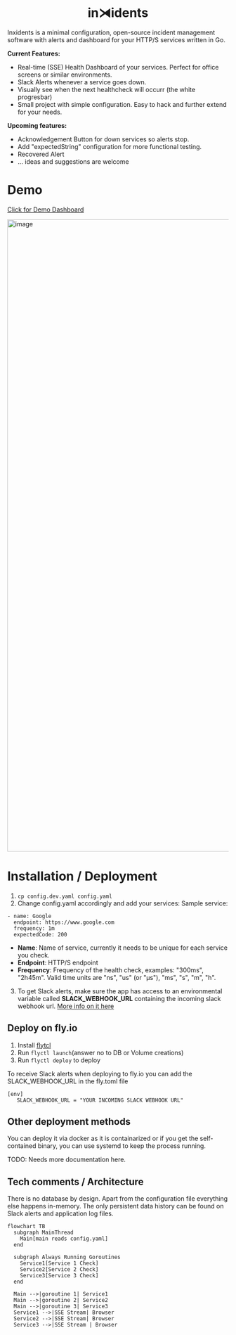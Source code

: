 <h1 align="center"> in⧕idents </h1>

Inxidents is a minimal configuration, open-source incident management software with alerts and dashboard for your HTTP/S services written in Go.

**Current Features:**
- Real-time (SSE) Health Dashboard of your services. Perfect for office screens or similar environments.
- Slack Alerts whenever a service goes down.
- Visually see when the next healthcheck will occurr (the white progresbar)
- Small project with simple configuration. Easy to hack and further extend for your needs.

**Upcoming features:**
- Acknowledgement Button for down services so alerts stop. 
- Add "expectedString" configuration for more functional testing.
- Recovered Alert
- ... ideas and suggestions are welcome

# Demo
[Click for Demo Dashboard](https://incidents.fly.dev/)

<img width="1439" alt="image" src="https://github.com/piqoni/inxidents/assets/3144671/0966529b-87bc-4c11-b79f-47c6c0594eb6">


# Installation / Deployment
1. ```cp config.dev.yaml config.yaml```
2. Change config.yaml accordingly and add your services:
Sample service: 
```
- name: Google
  endpoint: https://www.google.com
  frequency: 1m
  expectedCode: 200
```
- **Name**: Name of service, currently it needs to be unique for each service you check. 
- **Endpoint**: HTTP/S endpoint
- **Frequency**:  Frequency of the health check, examples: "300ms", "2h45m". Valid time units are "ns", "us" (or "µs"), "ms", "s", "m", "h".
3. To get Slack alerts, make sure the app has access to an environmental variable called **SLACK_WEBHOOK_URL** containing the incoming slack webhook url. [More info on it here](https://api.slack.com/messaging/webhooks)

## Deploy on fly.io
1. Install [flytcl](https://fly.io/docs/hands-on/install-flyctl/)
2. Run ```flyctl launch```(answer no to DB or Volume creations)
3. Run ```flyctl deploy``` to deploy

To receive Slack alerts when deploying to fly.io you can add the SLACK_WEBHOOK_URL in the fly.toml file
```
[env]
   SLACK_WEBHOOK_URL = "YOUR INCOMING SLACK WEBHOOK URL"
```

## Other deployment methods
You can deploy it via docker as it is containarized or if you get the self-contained binary, you can use systemd to keep the process running.

TODO: Needs more documentation here.


## Tech comments / Architecture
There is no database by design. Apart from the configuration file everything else happens in-memory. The only persistent data history can be found on Slack alerts and application log files. 
```mermaid
flowchart TB
  subgraph MainThread
    Main[main reads config.yaml]
  end

  subgraph Always Running Goroutines
    Service1[Service 1 Check]
    Service2[Service 2 Check]
    Service3[Service 3 Check]
  end

  Main -->|goroutine 1| Service1
  Main -->|goroutine 2| Service2
  Main -->|goroutine 3| Service3
  Service1 -->|SSE Stream| Browser
  Service2 -->|SSE Stream| Browser
  Service3 -->|SSE Stream | Browser
```

